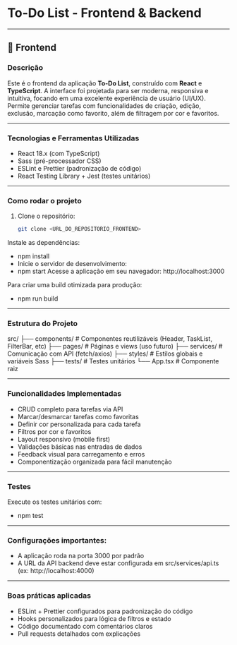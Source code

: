 # To-Do List - Frontend & Backend

---

## 🚀 Frontend

### Descrição

Este é o frontend da aplicação **To-Do List**, construído com **React** e **TypeScript**. A interface foi projetada para ser moderna, responsiva e intuitiva, focando em uma excelente experiência de usuário (UI/UX).  
Permite gerenciar tarefas com funcionalidades de criação, edição, exclusão, marcação como favorito, além de filtragem por cor e favoritos.

---

### Tecnologias e Ferramentas Utilizadas

- React 18.x (com TypeScript)
- Sass (pré-processador CSS)
- ESLint e Prettier (padronização de código)
- React Testing Library + Jest (testes unitários)

---

### Como rodar o projeto

1. Clone o repositório:
   ```bash
   git clone <URL_DO_REPOSITORIO_FRONTEND>

Instale as dependências:

- npm install
- Inicie o servidor de desenvolvimento:
- npm start
Acesse a aplicação em seu navegador:
http://localhost:3000

Para criar uma build otimizada para produção:

- npm run build

---

### Estrutura do Projeto

src/
├── components/         # Componentes reutilizáveis (Header, TaskList, FilterBar, etc)
├── pages/              # Páginas e views (uso futuro)
├── services/           # Comunicação com API (fetch/axios)
├── styles/             # Estilos globais e variáveis Sass
├── tests/              # Testes unitários
└── App.tsx             # Componente raiz

---

### Funcionalidades Implementadas

- CRUD completo para tarefas via API
- Marcar/desmarcar tarefas como favoritas
- Definir cor personalizada para cada tarefa
- Filtros por cor e favoritos
- Layout responsivo (mobile first)
- Validações básicas nas entradas de dados
- Feedback visual para carregamento e erros
- Componentização organizada para fácil manutenção

---

### Testes

Execute os testes unitários com:

- npm test

---

### Configurações importantes:

- A aplicação roda na porta 3000 por padrão
- A URL da API backend deve estar configurada em src/services/api.ts (ex: http://localhost:4000)

---

### Boas práticas aplicadas

- ESLint + Prettier configurados para padronização do código
- Hooks personalizados para lógica de filtros e estado
- Código documentado com comentários claros
- Pull requests detalhados com explicações
